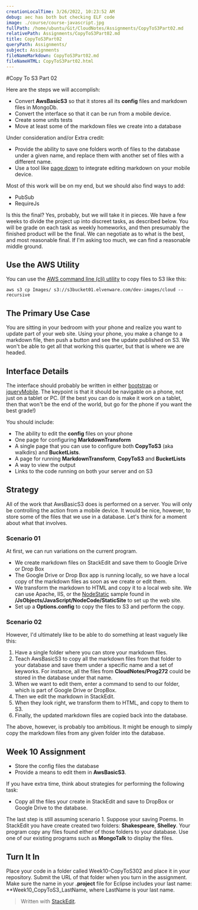 ```yaml
---
creationLocalTime: 3/26/2022, 10:23:52 AM
debug: aec has both but checking ELF code
image: ./course/course-javascript.jpg
fullPath: /home/ubuntu/Git/CloudNotes/Assignments/CopyToS3Part02.md
relativePath: Assignments/CopyToS3Part02.md
title: CopyToS3Part02
queryPath: Assignments/
subject: Assignments
fileNameMarkdown: CopyToS3Part02.md
fileNameHTML: CopyToS3Part02.html
---
```



<!-- toc -->
<!-- tocstop -->

#Copy To S3 Part 02

Here are the steps we will accomplish:

- Convert **AwsBasicS3** so that it stores all its **config** files and markdown files in MongoDb.
- Convert the interface so that it can be run from a mobile device.
- Create some units tests
- Move at least some of the markdown files we create into a database

Under consideration and/or Extra credit:

- Provide the ability to save one folders worth of files to the database under a given name, and replace them with another set of files with a different name.
- Use a tool like [page down](http://code.google.com/p/pagedown/) to integrate editing markdown on your mobile device.

Most of this work will be on my end, but we should also find ways to add:

- PubSub
- RequireJs

Is this the final? Yes, probably, but we will take it in pieces. We have a few weeks to divide the project up into discreet tasks, as described below. You will be grade on each task as weekly homeworks, and then presumably the finished product will be the final. We can negotiate as to what is the best, and most reasonable final. If I'm asking too much, we can find a reasonable middle ground.

## Use the AWS Utility

You can use the [AWS command line (cli) utility](https://github.com/aws/aws-cli) to copy files to S3 like this:

```
aws s3 cp Images/ s3://s3bucket01.elvenware.com/dev-images/cloud --recursive
```



## The Primary Use Case

You are sitting in your bedroom with your phone and realize you want to update part of your web site. Using your phone, you make a change to a markdown file, then push a button and see the update published on S3. We won't be able to get all that working this quarter, but that is where we are headed.

## Interface Details

The interface should probably be written in either [bootstrap](http://getbootstrap.com/) or [jqueryMobile](http://jquerymobile.com/). The keypoint is that it should be navigable on a phone, not just on a tablet or PC. (If the best you can do is make it work on a tablet, then that won't be the end of the world, but go for the phone if you want the best grade!)

You should include:

- The ability to edit the **config** files on your phone
- One page for configuring **MarkdownTransform**
- A single page that you can use to configure both **CopyToS3** (aka walkdirs) and **BucketLists**.
- A page for running **MarkdownTransform**, **CopyToS3** and **BucketLists**
- A way to view the output
- Links to the code running on both your server and on S3

## Strategy

All of the work that AwsBasicS3 does is performed on a server. You will only be controlling the action from a mobile device. It would be nice, however, to store some of the files that we use in a database. Let's think for a moment about what that involves.

### Scenario 01

At first, we can run variations on the current program.

- We create markdown files on StackEdit and save them to Google Drive or Drop Box
- The Google Drive or Drop Box app is running locally, so we have a local copy of the markdown files as soon as we create or edit them.
- We transform the markdown to HTML and copy it to a local web site. We can use Apache, IIS, or the [NodeStatic](https://github.com/cloudhead/node-static) sample found in **/JsObjects/JavaScript/NodeCode/StaticSite** to set up the web site.
- Set up a **Options.config** to copy the files to S3 and perform the copy.

### Scenario 02

However, I'd ultimately like to be able to do something at least vaguely like this:

 1. Have a single folder where you can store your markdown files.
 2. Teach AwsBasicS3 to copy all the markdown files from that folder to your database and save them under a specific name and a     set of keyworks. For instance, all the files from **CloudNotes/Prog272**
    could be stored in the database under that name.
 3. When we want to edit them, enter a command to send to our folder, which is part of Google Drive or DropBox.
 4. Then we edit the markdown in StackEdit.
 5. When they look right, we transform them to HTML, and copy to them to S3.
 6. Finally, the updated markdown files are copied back into the database.

The above, however, is probably too ambitious. It might be enough to simply copy the markdown files from any given folder into the database.

## Week 10 Assignment

- Store the config files the database
- Provide a means to edit them in **AwsBasicS3**.

If you have extra time, think about strategies for performing the following task:

- Copy all the files your create in StackEdit and save to DropBox or Google Drive to the database.

The last step is still assuming scenario 1. Suppose your saving Poems. In StackEdit you have create created two folders: **Shakespeare**, **Shelley**. Your program copy any files found either of those folders to your database. Use one of our existing programs such as **MongoTalk** to display the files.

## Turn It In

Place your code in a folder called Week10-CopyToS302 and place it in your repository. Submit the URL of that folder when you turn in the assignment. Make sure the name in your **.project** file for Eclipse includes your last name: **Week10_CopyToS3_LastName, where LastName is your last name.



> Written with [StackEdit](https://stackedit.io/).
